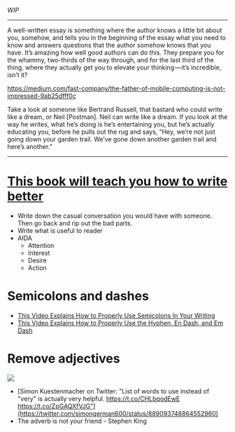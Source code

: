 _WIP_

---

A well-written essay is something where the author knows a little bit about you, somehow, and tells you in the beginning of the essay what you need to know and answers questions that the author somehow knows that you have. It’s amazing how well good authors can do this. They prepare you for the whammy, two-thirds of the way through, and for the last third of the thing, where they actually get you to elevate your thinking — it’s incredible, isn’t it?

https://medium.com/fast-company/the-father-of-mobile-computing-is-not-impressed-9ab25dfff0c

Take a look at someone like Bertrand Russell, that bastard who could write like a dream, or Neil [Postman]. Neil can write like a dream. If you look at the way he writes, what he’s doing is he’s entertaining you, but he’s actually educating you, before he pulls out the rug and says, “Hey, we’re not just going down your garden trail. We’ve gone down another garden trail and here’s another.”

---

# [This book will teach you how to write better](https://www.amazon.com/gp/product/0989895300/ref=oh_aui_search_detailpage?ie=UTF8&psc=1)
- Write down the casual conversation you would have with someone. Then go back and rip out the bad parts.
- Write what is useful to reader
- AIDA
  - Attention
  - Interest
  - Desire
  - Action

# Semicolons and dashes
- [This Video Explains How to Properly Use Semicolons In Your Writing](http://lifehacker.com/this-video-explains-how-to-properly-use-semicolons-in-y-1716090559)
- [This Video Explains How to Properly Use the Hyphen, En Dash, and Em Dash](http://lifehacker.com/this-video-explains-how-to-properly-use-the-hyphen-en-1723462806)

# Remove adjectives
![](https://pbs.twimg.com/media/DFayDSIXkAAPJbE.jpg)
- [Simon Kuestenmacher on Twitter: "List of words to use instead of "very" is actually very helpful. https://t.co/CHLbqodEwE https://t.co/ZpGAQXfVJG"](https://twitter.com/simongerman600/status/889093748864552960)
- The adverb is not your friend - Stephen King
